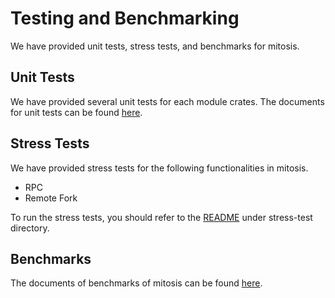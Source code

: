 # Testing and Benchmarking

We have provided unit tests, stress tests, and benchmarks for mitosis.

## Unit Tests

We have provided several unit tests for each module crates. The documents for unit tests can be found [here](unit-test/README.md).

## Stress Tests

We have provided stress tests for the following functionalities in mitosis.

- RPC
- Remote Fork

To run the stress tests, you should refer to the [README](../stress-test/README.md) under stress-test directory.

## Benchmarks

The documents of benchmarks of mitosis can be found [here](benchmarks/README.md).